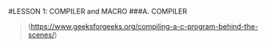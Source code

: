 #LESSON 1: COMPILER and MACRO
###A. COMPILER

> (https://www.geeksforgeeks.org/compiling-a-c-program-behind-the-scenes/)
